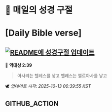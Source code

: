 # 🙏 매일의 성경 구절
# [Daily Bible verse]
## [![README에 성경구절 업데이트](https://github.com/DONGSUKA/first_test/actions/workflows/update-readme-bible.yml/badge.svg)](https://github.com/DONGSUKA/first_test/actions/workflows/update-readme-bible.yml)
<!-- START_BIBLE_VERSE -->
📖 **역대상 2:39**
> 아사랴는 헬레스를 낳고 헬레스는 엘르아사를 낳고

🕊️ _업데이트 시각: 2025-10-13 00:39:55 KST_
  <!-- END_BIBLE_VERSE -->
## GITHUB_ACTION
